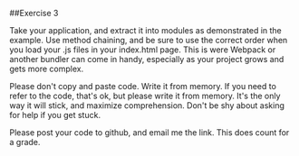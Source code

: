 ##Exercise 3

Take your application, and extract it into modules as demonstrated in the example. Use method chaining, and be sure to use the correct order when you load your .js files in your index.html page. This is were Webpack or another bundler can come in handy, especially as your project grows and gets more complex.

Please don't copy and paste code. Write it from memory. If you need to refer to the code, that's ok, but please write it from memory. It's the only way it will stick, and maximize comprehension. Don't be shy about asking for help if you get stuck.

Please post your code to github, and email me the link. This does count for a grade.
